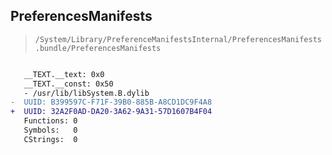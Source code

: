 ## PreferencesManifests

> `/System/Library/PreferenceManifestsInternal/PreferencesManifests.bundle/PreferencesManifests`

```diff

   __TEXT.__text: 0x0
   __TEXT.__const: 0x50
   - /usr/lib/libSystem.B.dylib
-  UUID: B399597C-F71F-39B0-885B-A8CD1DC9F4A8
+  UUID: 32A2F0AD-DA20-3A62-9A31-57D1607B4F04
   Functions: 0
   Symbols:   0
   CStrings:  0

```
